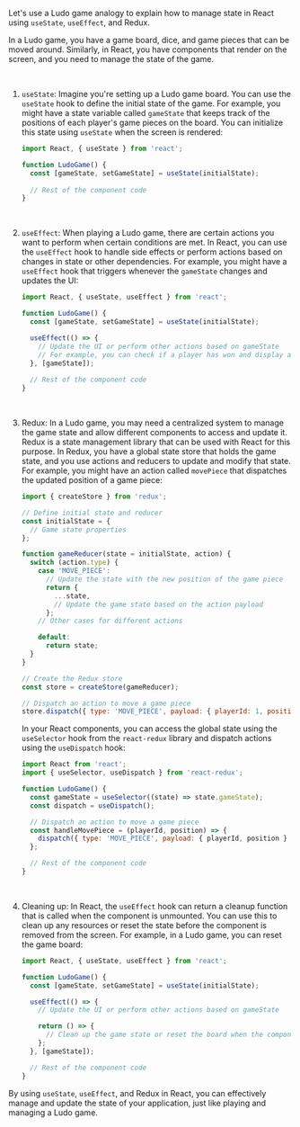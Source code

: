  Let's use a Ludo game analogy to explain how to manage state in React using `useState`, `useEffect`, and Redux.

In a Ludo game, you have a game board, dice, and game pieces that can be moved around. Similarly, in React, you have components that render on the screen, and you need to manage the state of the game.

<br />

1. `useState`:
Imagine you're setting up a Ludo game board. You can use the `useState` hook to define the initial state of the game. For example, you might have a state variable called `gameState` that keeps track of the positions of each player's game pieces on the board. You can initialize this state using `useState` when the screen is rendered:

    ```jsx
    import React, { useState } from 'react';
    
    function LudoGame() {
      const [gameState, setGameState] = useState(initialState);
      
      // Rest of the component code
    }
    ```
<br />

2. `useEffect`:
When playing a Ludo game, there are certain actions you want to perform when certain conditions are met. In React, you can use the `useEffect` hook to handle side effects or perform actions based on changes in state or other dependencies. For example, you might have a `useEffect` hook that triggers whenever the `gameState` changes and updates the UI:

    ```jsx
    import React, { useState, useEffect } from 'react';
    
    function LudoGame() {
      const [gameState, setGameState] = useState(initialState);
    
      useEffect(() => {
        // Update the UI or perform other actions based on gameState
        // For example, you can check if a player has won and display a message
      }, [gameState]);
      
      // Rest of the component code
    }
    ```
<br />

3. Redux:
  In a Ludo game, you may need a centralized system to manage the game state and allow different components to access and update it. Redux is a state management library that can be used with React for this purpose.
  In Redux, you have a global state store that holds the game state, and you use actions and reducers to update and modify that state. For example, you might have an action called `movePiece` that dispatches the updated position of a game piece:

    ```jsx
    import { createStore } from 'redux';
    
    // Define initial state and reducer
    const initialState = {
      // Game state properties
    };
    
    function gameReducer(state = initialState, action) {
      switch (action.type) {
        case 'MOVE_PIECE':
          // Update the state with the new position of the game piece
          return {
            ...state,
            // Update the game state based on the action payload
          };
        // Other cases for different actions
    
        default:
          return state;
      }
    }
    
    // Create the Redux store
    const store = createStore(gameReducer);
    
    // Dispatch an action to move a game piece
    store.dispatch({ type: 'MOVE_PIECE', payload: { playerId: 1, position: 5 } });
    ```

    In your React components, you can access the global state using the `useSelector` hook from the `react-redux` library and dispatch actions using the `useDispatch` hook:

    ```jsx
    import React from 'react';
    import { useSelector, useDispatch } from 'react-redux';
    
    function LudoGame() {
      const gameState = useSelector((state) => state.gameState);
      const dispatch = useDispatch();
    
      // Dispatch an action to move a game piece
      const handleMovePiece = (playerId, position) => {
        dispatch({ type: 'MOVE_PIECE', payload: { playerId, position } });
      };
    
      // Rest of the component code
    }
    ```
<br />

4. Cleaning up:
    In React, the `useEffect` hook can return a cleanup function that is called when the component is unmounted. You can use this to clean up any resources or reset the state before the component is removed from the screen. For example, in a Ludo game, you can reset the game board:

    ```jsx
    import React, { useState, useEffect } from 'react';
    
    function LudoGame() {
      const [gameState, setGameState] = useState(initialState);
    
      useEffect(() => {
        // Update the UI or perform other actions based on gameState
    
        return () => {
          // Clean up the game state or reset the board when the component is unmounted
        };
      }, [gameState]);
    
      // Rest of the component code
    }
    ```

By using `useState`, `useEffect`, and Redux in React, you can effectively manage and update the state of your application, just like playing and managing a Ludo game.
